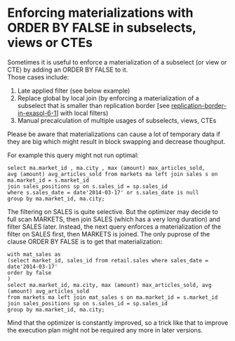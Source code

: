 # Enforcing materializations with ORDER BY FALSE in subselects, views or CTEs 
Sometimes it is useful to enforce a materialization of a subselect (or view or CTE) by adding an ORDER BY FALSE to it.  
Those cases include:

1. Late applied filter (see below example)
2. Replace global by local join (by enforcing a materialization of a subselect that is smaller than replication border [see [replication-border-in-exasol-6-1](https://community.exasol.com/t5/database-features/replication-border-in-exasol-6-1/ta-p/1727)] with local filters)
3. Manual precalculation of multiple usages of subselects, views, CTEs

Please be aware that materializations can cause a lot of temporary data if they are big which might result in block swapping and decrease thoughput. 

For example this query might not run optimal:

```"code-sql"
select ma.market_id , ma.city , max (amount) max_articles_sold,
avg (amount) avg_articles_sold from markets ma left join sales s on ma.market_id = s.market_id
join sales_positions sp on s.sales_id = sp.sales_id
where s.sales_date = date'2014-03-17' or s.sales_date is null
group by ma.market_id, ma.city;
```

The filtering on SALES is quite selective. But the optimizer may decide to full scan MARKETS, then join SALES (which has a very long duration)  and filter SALES later.
Instead, the next query enforces a materialization of the filter on SALES first, then MARKETS is joined. The only puprose of the clause ORDER BY FALSE is to get that materialization:

```"code-sql"
with mat_sales as
(select market_id, sales_id from retail.sales where sales_date = date'2014-03-17'
order by false
)
select ma.market_id, ma.city, max (amount) max_articles_sold, avg (amount) avg_articles_sold
from markets ma left join mat_sales s on ma.market_id = s.market_id
join sales_positions sp on s.sales_id = sp.sales_id
group by ma.market_id, ma.city;
```

Mind that the optimizer is constantly improved, so a trick like that to improve the execution plan might not be required any more in later versions.
